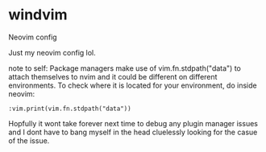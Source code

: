 # windvim
Neovim config

Just my neovim config lol.

note to self: 
Package managers make use of vim.fn.stdpath("data") to attach themselves to nvim and it could be different on different environments. 
To check where it is located for your environment, do inside neovim:

`:vim.print(vim.fn.stdpath("data"))` 

Hopfully it wont take forever next time to debug any plugin manager issues and I dont have to bang myself in the head cluelessly looking for the casue of the issue.

